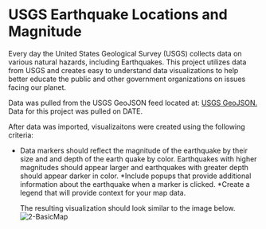 # USGS Earthquake Locations and Magnitude

Every day the United States Geological Survey (USGS) collects data on various natural hazards, including Earthquakes. This project utilizes data from USGS and creates easy to understand data visualizations to help better educate the public and other government organizations on issues facing our planet. 

Data was pulled from the USGS GeoJSON feed located at: [USGS GeoJSON.](#http://earthquake.usgs.gov/earthquakes/feed/v1.0/geojson.php) Data for this project was pulled on DATE.

After data was imported, visualizaitons were created using the following criteria: 
 <ul><li> Data markers should reflect the magnitude of the earthquake by their size and and depth of the earth quake by color. Earthquakes with higher magnitudes should appear larger and earthquakes with greater depth should appear darker in color. *Include popups that provide additional information about the earthquake when a marker is clicked. *Create a legend that will provide context for your map data.

The resulting visualization should look similar to the image below. 
  ![2-BasicMap](https://user-images.githubusercontent.com/71466063/126876385-4352014f-438f-47e0-83da-f0a262eadfc3.png)
